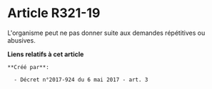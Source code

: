 # Article R321-19

L'organisme peut ne pas donner suite aux demandes répétitives ou abusives.

**Liens relatifs à cet article**

	**Créé par**:

	  - Décret n°2017-924 du 6 mai 2017 - art. 3
